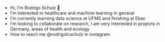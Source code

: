 - Hi, I’m Rodrigo Schulz 👋
- I’m interested in healthcare and machine learning in general
- I’m currently learning data science at UFMS and finishing at Ebac
- I’m looking to collaborate on research, I am very interested in projects in Germany, areas of health and ecology
- How to reach me @rodrigolcschulz in instagram

<!---
rodrigolcschulz/rodrigolcschulz is a ✨ special ✨ repository because its `README.md` (this file) appears on your GitHub profile.
You can click the Preview link to take a look at your changes.
--->
